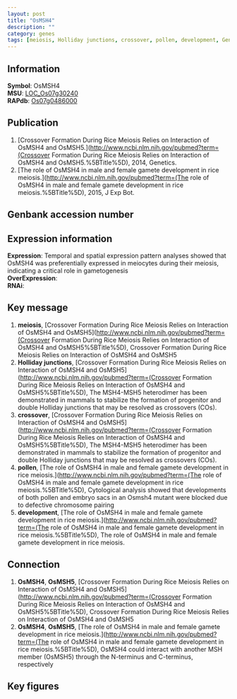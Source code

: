 ```yaml
---
layout: post
title: "OsMSH4"
description: ""
category: genes
tags: [meiosis, Holliday junctions, crossover, pollen, development, Gene]
---
```


## Information
__Symbol__: OsMSH4  
__MSU__: [LOC_Os07g30240](http://rice.plantbiology.msu.edu/cgi-bin/ORF_infopage.cgi?orf=LOC_Os07g30240)  
__RAPdb__: [Os07g0486000](http://rapdb.dna.affrc.go.jp/viewer/gbrowse_details/irgsp1?name=Os07g0486000)  

## Publication
1. [Crossover Formation During Rice Meiosis Relies on Interaction of OsMSH4 and OsMSH5.](http://www.ncbi.nlm.nih.gov/pubmed?term=(Crossover Formation During Rice Meiosis Relies on Interaction of OsMSH4 and OsMSH5.%5BTitle%5D), 2014, Genetics.
2. [The role of OsMSH4 in male and female gamete development in rice meiosis.](http://www.ncbi.nlm.nih.gov/pubmed?term=(The role of OsMSH4 in male and female gamete development in rice meiosis.%5BTitle%5D), 2015, J Exp Bot.

## Genbank accession number

## Expression information
__Expression__: Temporal and spatial expression pattern analyses showed that OsMSH4 was preferentially expressed in meiocytes during their meiosis, indicating a critical role in gametogenesis  
__OverExpression__:  
__RNAi__:  

## Key message
1. __meiosis__, [Crossover Formation During Rice Meiosis Relies on Interaction of OsMSH4 and OsMSH5](http://www.ncbi.nlm.nih.gov/pubmed?term=(Crossover Formation During Rice Meiosis Relies on Interaction of OsMSH4 and OsMSH5%5BTitle%5D), Crossover Formation During Rice Meiosis Relies on Interaction of OsMSH4 and OsMSH5
2. __Holliday junctions__, [Crossover Formation During Rice Meiosis Relies on Interaction of OsMSH4 and OsMSH5](http://www.ncbi.nlm.nih.gov/pubmed?term=(Crossover Formation During Rice Meiosis Relies on Interaction of OsMSH4 and OsMSH5%5BTitle%5D), The MSH4-MSH5 heterodimer has been demonstrated in mammals to stabilize the formation of progenitor and double Holliday junctions that may be resolved as crossovers (COs).
3. __crossover__, [Crossover Formation During Rice Meiosis Relies on Interaction of OsMSH4 and OsMSH5](http://www.ncbi.nlm.nih.gov/pubmed?term=(Crossover Formation During Rice Meiosis Relies on Interaction of OsMSH4 and OsMSH5%5BTitle%5D), The MSH4-MSH5 heterodimer has been demonstrated in mammals to stabilize the formation of progenitor and double Holliday junctions that may be resolved as crossovers (COs).
4. __pollen__, [The role of OsMSH4 in male and female gamete development in rice meiosis.](http://www.ncbi.nlm.nih.gov/pubmed?term=(The role of OsMSH4 in male and female gamete development in rice meiosis.%5BTitle%5D),  Cytological analysis showed that developments of both pollen and embryo sacs in an Osmsh4 mutant were blocked due to defective chromosome pairing
5. __development__, [The role of OsMSH4 in male and female gamete development in rice meiosis.](http://www.ncbi.nlm.nih.gov/pubmed?term=(The role of OsMSH4 in male and female gamete development in rice meiosis.%5BTitle%5D), The role of OsMSH4 in male and female gamete development in rice meiosis.

## Connection
1. __OsMSH4__, __OsMSH5__, [Crossover Formation During Rice Meiosis Relies on Interaction of OsMSH4 and OsMSH5](http://www.ncbi.nlm.nih.gov/pubmed?term=(Crossover Formation During Rice Meiosis Relies on Interaction of OsMSH4 and OsMSH5%5BTitle%5D), Crossover Formation During Rice Meiosis Relies on Interaction of OsMSH4 and OsMSH5
2. __OsMSH4__, __OsMSH5__, [The role of OsMSH4 in male and female gamete development in rice meiosis.](http://www.ncbi.nlm.nih.gov/pubmed?term=(The role of OsMSH4 in male and female gamete development in rice meiosis.%5BTitle%5D),  OsMSH4 could interact with another MSH member (OsMSH5) through the N-terminus and C-terminus, respectively

## Key figures


